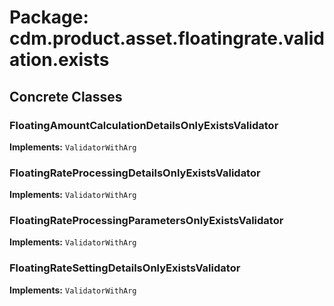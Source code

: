 # Package: cdm.product.asset.floatingrate.validation.exists

## Concrete Classes

### FloatingAmountCalculationDetailsOnlyExistsValidator
**Implements:** `ValidatorWithArg` 

### FloatingRateProcessingDetailsOnlyExistsValidator
**Implements:** `ValidatorWithArg` 

### FloatingRateProcessingParametersOnlyExistsValidator
**Implements:** `ValidatorWithArg` 

### FloatingRateSettingDetailsOnlyExistsValidator
**Implements:** `ValidatorWithArg` 


